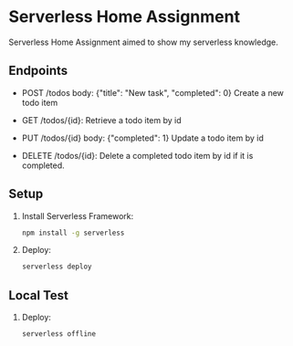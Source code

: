 # Serverless Home Assignment

Serverless Home Assignment aimed to show my serverless knowledge.

## Endpoints
 
- POST /todos body: {"title": "New task", "completed": 0}  Create a new todo item

- GET /todos/{id}: Retrieve a todo item by id
- PUT /todos/{id} body: {"completed": 1} Update a todo item by id
- DELETE /todos/{id}: Delete a completed todo item by id if it is completed.

## Setup

1. Install Serverless Framework:
   ```sh
   npm install -g serverless

2. Deploy:
   ```sh
   serverless deploy

## Local Test

1. Deploy:
   ```sh
   serverless offline